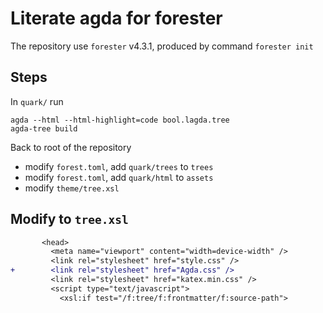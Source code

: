 # Literate agda for forester

The repository use `forester` v4.3.1, produced by command `forester init`

## Steps

In `quark/` run

```
agda --html --html-highlight=code bool.lagda.tree
agda-tree build
```

Back to root of the repository

* modify `forest.toml`, add `quark/trees` to `trees`
* modify `forest.toml`, add `quark/html` to `assets`
* modify `theme/tree.xsl`

## Modify to `tree.xsl`

```diff
       <head>
         <meta name="viewport" content="width=device-width" />
         <link rel="stylesheet" href="style.css" />
+        <link rel="stylesheet" href="Agda.css" />
         <link rel="stylesheet" href="katex.min.css" />
         <script type="text/javascript">
           <xsl:if test="/f:tree/f:frontmatter/f:source-path">
```
